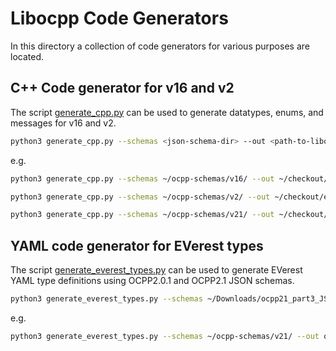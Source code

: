 # Libocpp Code Generators
In this directory a collection of code generators for various purposes are located.

## C++ Code generator for v16 and v2
The script [generate_cpp.py](common/generate_cpp.py) can be used to generate datatypes, enums, and messages for v16 and v2.

```bash
python3 generate_cpp.py --schemas <json-schema-dir> --out <path-to-libocpp> --version <ocpp-version> 
```

e.g.

```bash
python3 generate_cpp.py --schemas ~/ocpp-schemas/v16/ --out ~/checkout/everest-workspace/libocpp --version v16 
```

```bash
python3 generate_cpp.py --schemas ~/ocpp-schemas/v2/ --out ~/checkout/everest-workspace/libocpp --version v2 
```

```bash
python3 generate_cpp.py --schemas ~/ocpp-schemas/v21/ --out ~/checkout/everest-workspace/libocpp --version v21 
```

## YAML code generator for EVerest types

The script [generate_everest_types.py](common/generate_cpp.py) can be used to generate EVerest YAML type definitions using OCPP2.0.1 and OCPP2.1 JSON schemas.

```bash
python3 generate_everest_types.py --schemas ~/Downloads/ocpp21_part3_JSON/ocpp21_part3_JSON/ --out <outfile> --types <comma-seperated-list-of-ocpp-types>
```

e.g.

```bash
python3 generate_everest_types.py --schemas ~/ocpp-schemas/v21/ --out ocpp.yaml --types ChargingNeedsType,ChargingScheduleType
```
